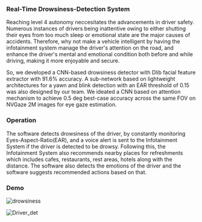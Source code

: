 ### Real-Time Drowsiness-Detection System

Reaching level 4 autonomy neccesitates the advancements in driver safety. Numerous instances of drivers being inattentive owing to either shutting their eyes from too much sleep or emotional state are the major causes of accidents. Therefore, why not make a vehicle intelligent by having the infotainment system manage the driver's attention on the road, and enhance the driver's mental and emotional condition both before and while driving, making it more enjoyable and secure.

So, we developed a CNN-based drowsiness detector with Dlib facial feature extractor with 91.6% accuracy. A sub-network based on lightweight architectures for a yawn and blink detection with an EAR threshold of 0.15 was also designed by our team. We ideated a CNN based on attention mechanism to achieve 0.5 deg best-case accuracy across the same FOV on NVGaze 2M images for eye gaze estimation.

### Operation
The software detects drowsiness of the driver, by constantly monitoring Eyes-Aspect-Ratio(EAR), and a voice alert is sent to the Infotainment System if the driver is detected to be drowsy. Following this, the Infotainment System also recommends nearby places for refreshments which includes cafes, restaurants, rest areas, hotels along with the distance. The software also detects the emotions of the driver and the software suggests recommended actions based on that.

### Demo

![drowsiness](https://user-images.githubusercontent.com/56112545/189865699-056990e7-ddd5-4d74-868c-f0278878e419.png)

![Driver_det](https://user-images.githubusercontent.com/56112545/191074318-8fb6ad7a-6718-4545-8818-94129cf897c7.gif)
